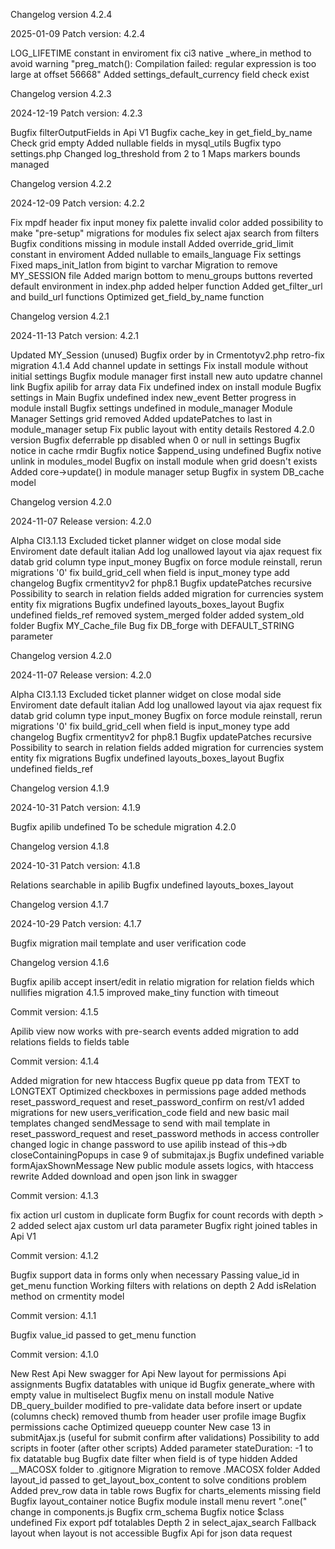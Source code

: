 Changelog version 4.2.4

2025-01-09 Patch version: 4.2.4

LOG_LIFETIME constant in enviroment
fix ci3 native _where_in method to avoid warning "preg_match(): Compilation failed: regular expression is too large at offset 56668"
Added settings_default_currency field check exist

Changelog version 4.2.3

2024-12-19 Patch version: 4.2.3

Bugfix filterOutputFields in Api V1
Bugfix cache_key in get_field_by_name
Check grid empty
Added nullable fields in mysql_utils
Bugfix typo settings.php
Changed log_threshold from 2 to 1
Maps markers bounds managed

Changelog version 4.2.2

2024-12-09 Patch version: 4.2.2

Fix mpdf header
fix input money
fix palette invalid color
added possibility to make "pre-setup" migrations for modules
fix select ajax search from filters
Bugfix conditions missing in module install
Added override_grid_limit constant in enviroment
Added nullable to emails_language
Fix settings
Fixed maps_init_latlon from bigint to varchar
Migration to remove MY_SESSION file
Added marign bottom to menu_groups buttons
reverted default environment in index.php
added helper function
Added get_filter_url and build_url functions
Optimized get_field_by_name function

Changelog version 4.2.1

2024-11-13 Patch version: 4.2.1

Updated MY_Session (unused)
Bugfix order by in Crmentotyv2.php
retro-fix migration 4.1.4
Add channel update in settings
Fix install module without initial settings
Bugfix module manager first install
new auto updatre channel link
Bugfix apilib for array data
Fix undefined index on install module
Bugfix settings in Main
Bugfix undefined index new_event
Better progress in module install
Bugfix settings undefined in module_manager
Module Manager Settings grid removed
Added updatePatches to last in module_manager setup
Fix public layout with entity details
Restored 4.2.0 version
Bugfix deferrable pp disabled when 0 or null in settings
Bugfix notice in cache rmdir
Bugfix notice $append_using undefined
Bugfix notive unlink in modules_model
Bugfix on install module when grid doesn't exists
Added core->update() in module manager setup
Bugfix in system DB_cache model

Changelog version 4.2.0

2024-11-07 Release version: 4.2.0

Alpha CI3.1.13
Excluded ticket planner widget on close modal side
Enviroment date default italian
Add log unallowed layout via ajax request
fix datab grid column type input_money
Bugfix on force module reinstall, rerun migrations '0'
fix build_grid_cell when field is input_money type
add changelog
Bugfix crmentityv2 for php8.1
Bugfix updatePatches recursive
Possibility to search in relation fields
added migration for currencies system entity
fix migrations
Bugfix undefined layouts_boxes_layout
Bugfix undefined fields_ref
removed system_merged folder
added system_old folder
Bugfix MY_Cache_file
Bug fix DB_forge with DEFAULT_STRING parameter

Changelog version 4.2.0

2024-11-07 Release version: 4.2.0

Alpha CI3.1.13
Excluded ticket planner widget on close modal side
Enviroment date default italian
Add log unallowed layout via ajax request
fix datab grid column type input_money
Bugfix on force module reinstall, rerun migrations '0'
fix build_grid_cell when field is input_money type
add changelog
Bugfix crmentityv2 for php8.1
Bugfix updatePatches recursive
Possibility to search in relation fields
added migration for currencies system entity
fix migrations
Bugfix undefined layouts_boxes_layout
Bugfix undefined fields_ref

Changelog version 4.1.9

2024-10-31 Patch version: 4.1.9

Bugfix apilib undefined
To be schedule migration 4.2.0

Changelog version 4.1.8

2024-10-31 Patch version: 4.1.8

Relations searchable in apilib
Bugfix undefined layouts_boxes_layout

Changelog version 4.1.7

2024-10-29 Patch version: 4.1.7

Bugfix migration mail template and user verification code

Changelog version 4.1.6
 
Bugfix apilib accept insert/edit in relatio
migration for relation fields which nullifies migration 4.1.5
improved make_tiny function with timeout

Commit version: 4.1.5

Apilib view now works with pre-search events
added migration to add relations fields to fields table

Commit version: 4.1.4

Added migration for new htaccess
Bugfix queue pp data from TEXT to LONGTEXT
Optimized checkboxes in permissions page
added methods reset_password_request and reset_password_confirm on rest/v1
added migrations for new users_verification_code field and new basic mail templates
changed sendMessage to send with mail template in reset_password_request and reset_password methods in access controller
changed logic in change password to use apilib instead of this->db
closeContainingPopups in case 9 of submitajax.js
Bugfix undefined variable formAjaxShownMessage
New public module assets logics, with htaccess rewrite
Added download and open json link in swagger

Commit version: 4.1.3

fix action url custom in duplicate form
Bugfix for count records with depth > 2
added select ajax custom url data parameter
Bugfix right joined tables in Api V1

Commit version: 4.1.2

Bugfix support data in forms only when necessary
Passing value_id in get_menu function
Working filters with relations on depth 2
Add isRelation method on crmentity model

Commit version: 4.1.1

Bugfix value_id passed to get_menu function

Commit version: 4.1.0

New Rest Api
New swagger for Api
New layout for permissions Api assignments
Bugfix datatables with unique id
Bugfix generate_where with empty value in multiselect
Bugfix menu on install module
Native DB_query_builder modified to pre-validate data before insert or update (columns check)
removed thumb from header user profile image
Bugfix permissions cache
Optimized queuepp counter
New case 13 in submitAjax.js (useful for submit confirm after validations)
Possibility to add scripts in footer (after other scripts)
Added parameter stateDuration: -1 to fix datatable bug
Bugfix date filter when field is of type hidden
Added __MACOSX folder to .gitignore
Migration to remove .MACOSX folder
Added layout_id passed to get_layout_box_content to solve conditions problem
Added prev_row data in table rows
Bugfix for charts_elements missing field
Bugfix layout_container notice
Bugfix module install menu
revert ".one(" change in components.js
Bugfix crm_schema
Bugfix notice $class undefined
Fix export pdf totalables
Depth 2 in select_ajax_search
Fallback layout when layout is not accessible
Bugfix Api for json data request
